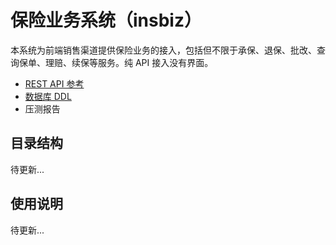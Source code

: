 # 保险业务系统（insbiz）

本系统为前端销售渠道提供保险业务的接入，包括但不限于承保、退保、批改、查询保单、理赔、续保等服务。纯 API 接入没有界面。

- [REST API 参考](./REST-API-reference.md)
- [数据库 DDL](../.github/tree/main/profile/成立初期/sql)
- 压测报告

## 目录结构

待更新...

## 使用说明

待更新...
